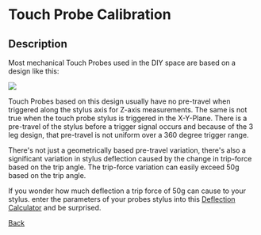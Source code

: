 # Touch Probe Calibration

## Description
Most mechanical Touch Probes used in the DIY space are based on a design like this: 

![](/images/TP-section-view.jpg)

Touch Probes based on this design usually have no pre-travel when triggered along the stylus axis for Z-axis measurements. The same is not true when the touch probe stylus is triggered in the X-Y-Plane. 
There is a pre-travel of the stylus before a trigger signal occurs and because of the 3 leg design, that pre-travel is not uniform over a 360 degree trigger range.

There's not just a geometrically based pre-travel variation, there's also a significant variation in stylus deflection caused by the change in trip-force based on the trip angle. The trip-force variation can easily exceed 50g based on the trip angle.

If you wonder how much deflection a trip force of 50g can cause to your stylus. enter the parameters of your probes stylus into this [Deflection Calculator](https://cmms.com/pages/deflection-calculator-tm) and be surprised.



[Back](index.md)

